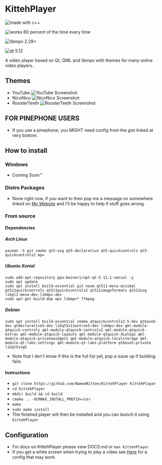 # KittehPlayer

![made with c++](https://forthebadge.com/images/badges/made-with-c-plus-plus.svg)

![works 60 percent of the time every time](https://forthebadge.com/images/badges/60-percent-of-the-time-works-every-time.svg)

![libmpv 2.29+](https://img.shields.io/badge/libmpv-2.29+-blue.svg?logo=qt&style=for-the-badge)

![qt 5.12](https://img.shields.io/badge/Qt-5.12-41cd52.svg?logo=qt&style=for-the-badge)


A video player based on Qt, QML and libmpv with themes for many online video players.. 

## Themes
- YouTube ![YouTube Screenshot](https://raw.githubusercontent.com/NamedKitten/KittehPlayer/master/screenshots/YouTube.png)
- NicoNico ![NicoNico Screenshot](https://raw.githubusercontent.com/NamedKitten/KittehPlayer/master/screenshots/NicoNico.png)
- RoosterTeeth ![RoosterTeeth Screenshot](https://raw.githubusercontent.com/NamedKitten/KittehPlayer/master/screenshots/RoosterTeeth.png)

## FOR PINEPHONE USERS
- If you use a pinephone, you MIGHT need config from the gist linked at very bottom.


## How to install
### Windows
- Coming Soon:tm:

### Distro Packages
- None right now, if you want to then pop me a message on somewhere linked on [My Website](https://kitteh.pw/) and I'll be happy to help if stuff goes wrong.

### From source
#### Dependencies
##### Arch Linux
```
pacman -S git cmake qt5-svg qt5-declarative qt5-quickcontrols qt5-quickcontrols2 mpv
```
##### Ubuntu Xenial 
``` 
sudo add-apt-repository ppa:beineri/opt-qt-5.11.1-xenial -y
sudo apt update
sudo apt install build-essential git nasm qt511-meta-minimal qt511quickcontrols qt511quickcontrols2 qt511imageformats qt511svg libgl1-mesa-dev libmpv-dev
sudo apt-get build-dep mpv libmpv* ffmpeg
```
##### Debian
```
sudo apt install build-essential cmake qtquickcontrols2-5-dev qtbase5-dev qtdeclarative5-dev libqt5x11extras5-dev libmpv-dev qml-module-qtquick-controls qml-module-qtquick-controls2 qml-module-qtquick-extras qml-module-qtquick-layouts qml-module-qtquick-dialogs qml-module-qtquick-privatewidgets qml-module-qtquick-localstorage qml-module-qt-labs-settings qml-module-qt-labs-platform qtbase5-private libqt5svg5
```
- Note that I don't know if this is the full list yet, pop a issue up if building fails.

#### Instructions 
- `git clone https://github.com/NamedKitten/KittehPlayer KittehPlayer`
- `cd KittehPlayer`
- `mkdir build && cd build`
- `cmake .. -DCMAKE_INSTALL_PREFIX=/usr`
- `make`
- `sudo make install`
- The finished player will then be installed and you can launch it using `KittehPlayer`

## Configuration
- For docs on KittehPlayer please view DOCS.md or `man KittehPlayer`
- If you get a white screen when trying to play a video see [Here](https://gist.github.com/NamedKitten/675ca8587a8f714a856c6d6d14a9562a) for a config that may work.